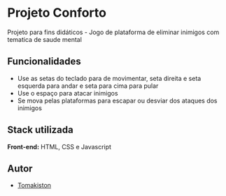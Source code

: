 
# Projeto Conforto

Projeto para fins didáticos - Jogo de plataforma de eliminar inimigos com tematica de saude mental
## Funcionalidades

- Use as setas do teclado para de movimentar, seta direita e seta esquerda para andar e seta para cima para pular
- Use o espaço para atacar inimigos
- Se mova pelas plataformas para escapar ou desviar dos ataques dos inimigos


## Stack utilizada

**Front-end:** HTML, CSS e Javascript


## Autor

- [Tomakiston](https://github.com/Tomakiston)

